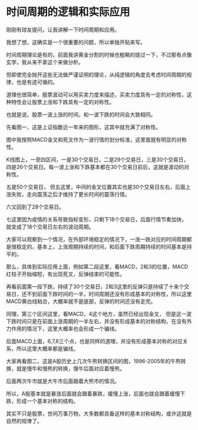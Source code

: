 # 时间周期的逻辑和实际应用
[url]: (https://t.zsxq.com/vJeuZzr)

刚刚有球友提问，让我讲解一下时间周期和应用。

我想了想，这确实是一个很重要的问题，所以单独开贴来写。

时间周期理论是有的，前面我讲黄金分割的时候也粗略的提过一下，不过那有点像玄学，我从来不拿这个来做分析。

但即使完全抛开这些无法做严谨证明的理论，从纯逻辑的角度去考虑时间周期的规律，也是有迹可循的。

道理也很简单，股票波动可以用买卖力度来描述，买卖力度具有一定的对称性，这种特性会让股票上涨和下跌具有一定的对称性。

也就是说，股票一波上涨的时间，和一波下跌的时间会大致相同。

先看图一、这是上证指数近一年来的图形，这其中就充满了对称性。

图中我按照MACD金叉和死叉作为一波行情的划分标准，这里面就有明显的对称性。

K线图上，一至四区间，一是30个交易日，二是29个交易日，三是30个交易日，四是26个交易日。每一波上涨和下跌基本都在30个交易日前后，这就是波动的对称性。

五是50个交易日， 但五这里，中间的金叉位置其实也是30个交易日左右，后面上涨失败，走向震荡之后才维持了更长时间的震荡行情。

六又回到了28个交易日。

七这里因为疫情的关系导致指标变形，只剩下18个交易日，后面行情节奏加快，就变成了18个交易日左右的波动周期。

大家可以观察到一个情况，在外部环境稳定的情况下，一涨一跌对应的时间周期都是很稳定的，基本上，上涨周期持续的时间，和后面下跌周期持续的时间基本是持平的。

那么，具体到实际应用上面，例如第二段这里，看MACD，2和3的位置，MACD红柱子开始缩短，有出现死叉，反弹结束的可能性。

再看前面第一段下跌，持续了30个交易日，2和3这里的反弹只是持续了十来个交易日，还不到前面下跌时间的一半，时间周期还没有形成基本的对称性，所以这里MACD黄白线粘合，大概率就不是底部，反弹的时间还没有走完。

同理，第三个区间这里，看MACD，4这个地方，虽然已经出现金叉， 但是这一波下跌时间只是在前面上涨周期的一半左右，并没有形成基本的对称结构，在没有外力作用的情况下，这里大概率也会形成一个骗线。

后面MACD上面，6,7,8三个点，也是同样的道理，并没有形成基本对称的对应关系，所以这里大概率都是骗线。

大家再看图二、这是A股历史上几次牛熊转换区间的图，1996-2005年的牛熊转换，就是慢牛和慢熊的转换，慢牛后面对应着慢熊。

后面两次牛市就是大牛市后面跟着大熊市的情况。

所以，A股基本就是暴涨后面就会跟着暴跌，缓慢上涨，后面也就会跟着缓慢下跌，形成一个基本对称的结构。

其实不只是股票，世间万事万物，大多数都具备这样的基本对称结构，或许这就是自然的规律了。